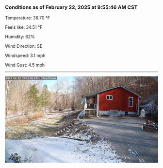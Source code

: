 ### Conditions as of February 22, 2025 at 9:55:46 AM CST 

Temperature: 36.70 &deg;F

Feels like: 34.51 &deg;F

Humidity: 62%

Wind Direction: SE

Windspeed: 3.1 mph

Wind Gust: 4.5 mph

---

<img src="./images/latest.jpeg"/>

